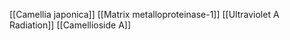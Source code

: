 [[Camellia japonica]]
[[Matrix metalloproteinase-1]]
[[Ultraviolet A Radiation]]
[[Camellioside A]]
